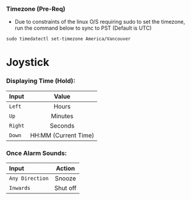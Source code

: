 
### Timezone (Pre-Req)
* Due to constraints of the linux O/S requiring sudo to set the timezone, run the command below to sync to PST (Default is UTC)

```sudo timedatectl set-timezone America/Vancouver```


# Joystick
### Displaying Time (Hold):
| Input     | Value              |
|:----------|:------------------:|
|```Left``` |Hours               |
|```Up```   |Minutes             |
|```Right```|Seconds             |
|```Down``` |HH:MM (Current Time)|


### Once Alarm Sounds:
| Input              | Action             |
|:-------------------|:------------------:|
|```Any Direction``` |Snooze              |
|```Inwards```       |Shut off            |
